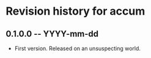 # Revision history for accum

## 0.1.0.0 -- YYYY-mm-dd

* First version. Released on an unsuspecting world.
